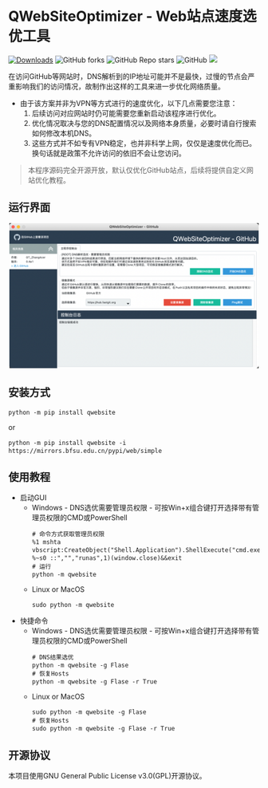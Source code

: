 # QWebSiteOptimizer - Web站点速度选优工具
[![Downloads](https://static.pepy.tech/personalized-badge/qwebsite?period=total&units=international_system&left_color=grey&right_color=orange&left_text=Pypi%20User)](https://pepy.tech/project/qwebsite)
![GitHub forks](https://img.shields.io/github/forks/QPT-Family/QWebSiteOptimizer)
![GitHub Repo stars](https://img.shields.io/github/stars/QPT-Family/QWebSiteOptimizer)
![GitHub](https://img.shields.io/github/license/QPT-Family/QWebSiteOptimizer)
![](https://img.shields.io/badge/支持系统-Win/Linux/MAC-9cf)
  
在访问GitHub等网站时，DNS解析到的IP地址可能并不是最快，过慢的节点会严重影响我们的访问情况，故制作出这样的工具来进一步优化网络质量。  

* 由于该方案并非为VPN等方式进行的速度优化，以下几点需要您注意：
  1. 后续访问对应网站时仍可能需要您重新启动该程序进行优化。
  2. 优化情况取决与您的DNS配置情况以及网络本身质量，必要时请自行搜索如何修改本机DNS。
  3. 这些方式并不如专有VPN稳定，也并非科学上网，仅仅是速度优化而已。换句话就是政策不允许访问的依旧不会让您访问。

> 本程序源码完全开源开放，默认仅优化GitHub站点，后续将提供自定义网站优化教程。

## 运行界面
<div align="center">
<img src="ext/RUN.png" width="500px"></img>
</div>


## 安装方式

```shell
python -m pip install qwebsite
```
or
```shell
python -m pip install qwebsite -i https://mirrors.bfsu.edu.cn/pypi/web/simple
```
## 使用教程

* 启动GUI  
  * Windows - DNS选优需要管理员权限 - 可按Win+x组合键打开选择带有管理员权限的CMD或PowerShell  
    ```shell
    # 命令方式获取管理员权限
    %1 mshta vbscript:CreateObject("Shell.Application").ShellExecute("cmd.exe","/c %~s0 ::","","runas",1)(window.close)&&exit
    # 运行
    python -m qwebsite
    ```
  * Linux or MacOS  
    ```
    sudo python -m qwebsite
    ```
* 快捷命令  
  * Windows - DNS选优需要管理员权限 - 可按Win+x组合键打开选择带有管理员权限的CMD或PowerShell  
    ```shell
    # DNS结果选优
    python -m qwebsite -g Flase
    # 恢复Hosts
    python -m qwebsite -g Flase -r True
    ```
  * Linux or MacOS  
    ```shell
    sudo python -m qwebsite -g Flase
    # 恢复Hosts
    sudo python -m qwebsite -g Flase -r True
    ```

## 开源协议
本项目使用GNU General Public License v3.0(GPL)开源协议。

